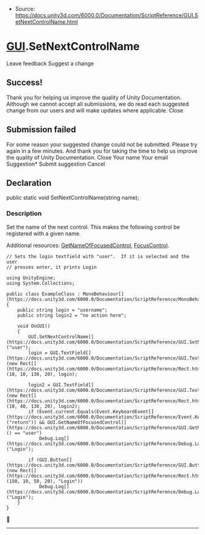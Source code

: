* Source: https://docs.unity3d.com/6000.0/Documentation/ScriptReference/GUI.SetNextControlName.html

#  [GUI](https://docs.unity3d.com/6000.0/Documentation/ScriptReference/GUI.html).SetNextControlName
Leave feedback
Suggest a change
## Success!
Thank you for helping us improve the quality of Unity Documentation. Although we cannot accept all submissions, we do read each suggested change from our users and will make updates where applicable.
Close
## Submission failed
For some reason your suggested change could not be submitted. Please <a>try again</a> in a few minutes. And thank you for taking the time to help us improve the quality of Unity Documentation.
Close
Your name Your email Suggestion* Submit suggestion
Cancel
## Declaration
public static void SetNextControlName(string name); 
### Description
Set the name of the next control.
This makes the following control be registered with a given name.  
  
Additional resources: [GetNameOfFocusedControl](https://docs.unity3d.com/6000.0/Documentation/ScriptReference/GUI.GetNameOfFocusedControl.html), [FocusControl](https://docs.unity3d.com/6000.0/Documentation/ScriptReference/GUI.FocusControl.html).
```
// Sets the login textfield with "user".  If it is selected and the user
// presses enter, it prints Login  
  
using UnityEngine;
using System.Collections;  
  
public class ExampleClass : MonoBehaviour[](https://docs.unity3d.com/6000.0/Documentation/ScriptReference/MonoBehaviour.html)
{
    public string login = "username";
    public string login2 = "no action here";  
  
    void OnGUI()
    {
        GUI.SetNextControlName[](https://docs.unity3d.com/6000.0/Documentation/ScriptReference/GUI.SetNextControlName.html)("user");
        login = GUI.TextField[](https://docs.unity3d.com/6000.0/Documentation/ScriptReference/GUI.TextField.html)(new Rect[](https://docs.unity3d.com/6000.0/Documentation/ScriptReference/Rect.html)(10, 10, 130, 20), login);  
  
        login2 = GUI.TextField[](https://docs.unity3d.com/6000.0/Documentation/ScriptReference/GUI.TextField.html)(new Rect[](https://docs.unity3d.com/6000.0/Documentation/ScriptReference/Rect.html)(10, 40, 130, 20), login2);
        if (Event.current.Equals(Event.KeyboardEvent[](https://docs.unity3d.com/6000.0/Documentation/ScriptReference/Event.KeyboardEvent.html)("return")) && GUI.GetNameOfFocusedControl[](https://docs.unity3d.com/6000.0/Documentation/ScriptReference/GUI.GetNameOfFocusedControl.html)() == "user")
            Debug.Log[](https://docs.unity3d.com/6000.0/Documentation/ScriptReference/Debug.Log.html)("Login");  
  
        if (GUI.Button[](https://docs.unity3d.com/6000.0/Documentation/ScriptReference/GUI.Button.html)(new Rect[](https://docs.unity3d.com/6000.0/Documentation/ScriptReference/Rect.html)(150, 10, 50, 20), "Login"))
            Debug.Log[](https://docs.unity3d.com/6000.0/Documentation/ScriptReference/Debug.Log.html)("Login");
    }
}

```

* * *

